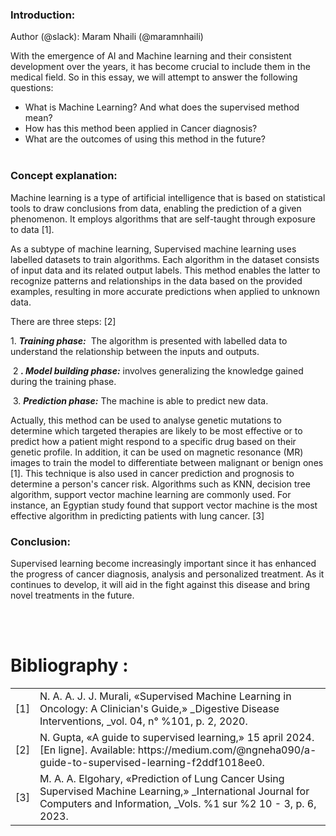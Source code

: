 ### Introduction:<a id="introduction"></a>

Author (@slack): Maram Nhaili (@maramnhaili)

 With the emergence of AI and Machine learning and their consistent development over the years, it has become crucial to include them in the medical field.
So in this essay, we will attempt to answer the following questions:
<ul>
<li>What is Machine Learning? And what does the supervised method mean?</li>
<li>How has this method been applied in Cancer diagnosis?</li>
<li>What are the outcomes of using this method in the future?</li> </ul>

### Concept explanation: <a id="concept explanation"></a>
 Machine learning is a type of artificial intelligence that is based on statistical tools to draw conclusions from data, enabling the prediction of a given phenomenon. It employs algorithms that are self-taught through exposure to data <!--[if supportFields]><span
 style='mso-element:field-begin'></span><span
 style='mso-spacerun:yes'> </span>CITATION Mur20 \l 1036 <span
 style='mso-element:field-separator'></span><![endif]-->\[1]<!--[if supportFields]><span style='mso-element:field-end'></span><![endif]-->.

As a subtype of machine learning, Supervised machine learning uses labelled datasets to train algorithms. Each algorithm in the dataset consists of input data and its related output labels. This method enables the latter to recognize patterns and relationships in the data based on the provided examples, resulting in more accurate predictions when applied to unknown data.

There are three steps: <!--[if supportFields]><span
 style='mso-element:field-begin'></span><span style='mso-spacerun:yes'> </span>CITATION
 Neh24 \l 1036 <span style='mso-element:field-separator'></span><![endif]-->\[2]<!--[if supportFields]><span
 style='mso-element:field-end'></span><![endif]-->

1\. **_Training phase:_**  The algorithm is presented with labelled data to understand the relationship between the inputs and outputs.

 2 **_. Model building phase:_** involves generalizing the knowledge gained during the training phase.

 3. **_Prediction phase:_** The machine is able to predict new data.&#x20;

Actually, this method can be used to analyse genetic mutations to determine which targeted therapies are likely to be most effective or to predict how a patient might respond to a specific drug based on their genetic profile.
In addition, it can be used on magnetic resonance (MR) images to train the model to differentiate between malignant or benign ones \[1].
This technique is also used in cancer prediction and prognosis to determine a person's cancer risk. Algorithms such as KNN, decision tree algorithm, support vector machine learning are commonly used. For instance, an Egyptian study found that support vector machine is the most effective algorithm in predicting patients with lung cancer.<!--[if supportFields]><span
 style='mso-element:field-begin'></span> CITATION Elg23 \l 1036 <span
 style='mso-element:field-separator'></span><![endif]--> \[3]<!--[if supportFields]><span
 style='mso-element:field-end'></span><![endif]-->

### Conclusion: <a id="conclusion"></a>
   Supervised learning become increasingly important since it has enhanced the progress of cancer diagnosis, analysis and personalized treatment. As it continues to develop, it will aid in the fight against this disease and bring novel treatments in the future.

                                                                                                                                     


# Bibliography :

<!--[if supportFields]><span lang=EN-GB><span
  style='mso-element:field-begin'></span>BIBLIOGRAPHY<span style='mso-element:
  field-separator'></span></span><![endif]-->

|      |                                                                                                                                                                              |
| ---- | ---------------------------------------------------------------------------------------------------------------------------------------------------------------------------- |
| \[1] | N. A. A. J. J. Murali, «Supervised Machine Learning in Oncology: A Clinician's Guide,» _Digestive Disease Interventions, _vol. 04, n° %101, p. 2, 2020.                      |
| \[2] | N. Gupta, «A guide to supervised learning,» 15 april 2024. \[En ligne]. Available: https\://medium.com/@ngneha090/a-guide-to-supervised-learning-f2ddf1018ee0.               |
| \[3] | M. A. A. Elgohary, «Prediction of Lung Cancer Using Supervised Machine Learning,» _International Journal for Computers and Information, _Vols. %1 sur %2 10 - 3, p. 6, 2023. |

 

<!--[if supportFields]><b><span lang=EN-GB><span
  style='mso-element:field-end'></span></span></b><![endif]--> 

